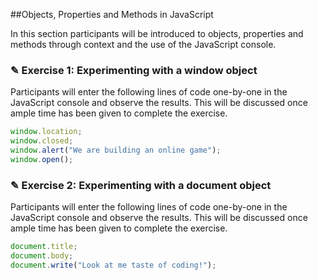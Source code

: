 ##Objects, Properties and Methods in JavaScript

In this section participants will be introduced to objects, properties and
methods through context and the use of the JavaScript console.

### ✎ Exercise 1: Experimenting with a window object

Participants will enter the following lines of code one-by-one in the JavaScript
console and observe the results. This will be discussed once ample time has been given
to complete the exercise.

```javascript
window.location;
window.closed;
window.alert("We are building an online game");
window.open();
```

### ✎ Exercise 2: Experimenting with a document object

Participants will enter the following lines of code one-by-one in the JavaScript
console and observe the results. This will be discussed once ample time has been given
to complete the exercise.

```javascript
document.title;
document.body;
document.write("Look at me taste of coding!");
```
